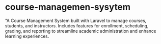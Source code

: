 # course-managemen-sysytem
“A Course Management System built with Laravel to manage courses, students, and instructors. Includes features for enrollment, scheduling, grading, and reporting to streamline academic administration and enhance learning experiences.
